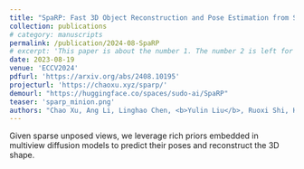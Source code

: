 ```yaml
---
title: "SpaRP: Fast 3D Object Reconstruction and Pose Estimation from Sparse Views"
collection: publications
# category: manuscripts
permalink: /publication/2024-08-SpaRP
# excerpt: 'This paper is about the number 1. The number 2 is left for future work.'
date: 2023-08-19
venue: 'ECCV2024'
pdfurl: 'https://arxiv.org/abs/2408.10195'
projecturl: 'https://chaoxu.xyz/sparp/'
demourl: "https://huggingface.co/spaces/sudo-ai/SpaRP"
teaser: 'sparp_minion.png'
authors: "Chao Xu, Ang Li, Linghao Chen, <b>Yulin Liu</b>, Ruoxi Shi, Hao Su<sup>†</sup>, Minghua Liu<sup>†</sup>"
---
```


Given sparse unposed views, we leverage rich priors embedded in multiview diffusion models to predict their poses and reconstruct the 3D shape.
